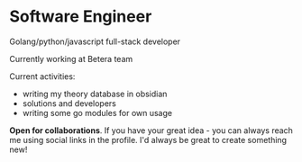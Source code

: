 # Software Engineer

Golang/python/javascript full-stack developer

Currently working at Betera team

Current activities:
 - writing my theory database in obsidian
 - solutions and developers
 - writing some go modules for own usage

**Open for collaborations**. If you have your great idea - you can always reach me using social links in the profile. I'd always be great to create something new!

